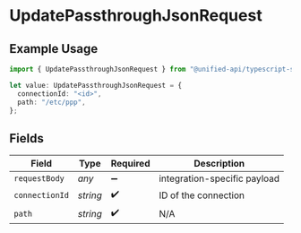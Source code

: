# UpdatePassthroughJsonRequest

## Example Usage

```typescript
import { UpdatePassthroughJsonRequest } from "@unified-api/typescript-sdk/sdk/models/operations";

let value: UpdatePassthroughJsonRequest = {
  connectionId: "<id>",
  path: "/etc/ppp",
};
```

## Fields

| Field                        | Type                         | Required                     | Description                  |
| ---------------------------- | ---------------------------- | ---------------------------- | ---------------------------- |
| `requestBody`                | *any*                        | :heavy_minus_sign:           | integration-specific payload |
| `connectionId`               | *string*                     | :heavy_check_mark:           | ID of the connection         |
| `path`                       | *string*                     | :heavy_check_mark:           | N/A                          |
